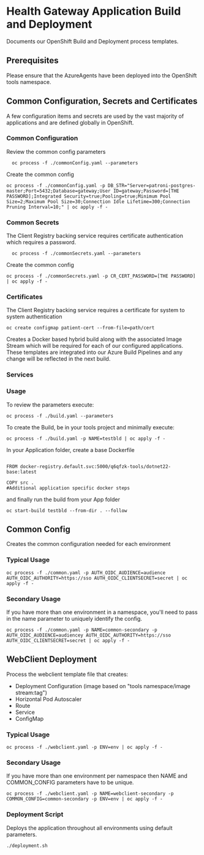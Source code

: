 # Health Gateway Application Build and Deployment

Documents our OpenShift Build and Deployment process templates.

## Prerequisites

Please ensure that the AzureAgents have been deployed into the OpenShift tools namespace.

## Common Configuration, Secrets and Certificates

A few configuration items and secrets are used by the vast majority of applications and are defined globally in OpenShift.

### Common Configuration

Review the common config parameters

```console
  oc process -f ./commonConfig.yaml --parameters
```

Create the common config

```console
oc process -f ./commonConfig.yaml -p DB_STR="Server=patroni-postgres-master;Port=5432;Database=gateway;User ID=gateway;Password=[THE PASSWORD];Integrated Security=true;Pooling=true;Minimum Pool Size=2;Maximum Pool Size=30;Connection Idle Lifetime=300;Connection Pruning Interval=10;" | oc apply -f -
```

### Common Secrets

The Client Registry backing service requires certificate authentication which requires a password.

```console
  oc process -f ./commonSecrets.yaml --parameters
```

Create the common config

```console
oc process -f ./commonSecrets.yaml -p CR_CERT_PASSWORD=[THE PASSWORD] | oc apply -f -
```

### Certificates

The Client Registry backing service requires a certificate for system to system authentication

```console
oc create configmap patient-cert --from-file=path/cert
```

Creates a Docker based hybrid build along with the associated Image Stream which will be required for each of our configured applications.  These templates are integrated into our Azure Build Pipelines and any change will be reflected in the next build.

### Services



### Usage

To review the parameters execute:

```console
oc process -f ./build.yaml --parameters
```

To create the Build, be in your tools project and minimally execute:

```console
oc process -f ./build.yaml -p NAME=testbld | oc apply -f -
```

In your Application folder, create a base Dockerfile

```console

FROM docker-registry.default.svc:5000/q6qfzk-tools/dotnet22-base:latest

COPY src .
#Additional application specific docker steps
```

and finally run the build from your App folder

```console
oc start-build testbld --from-dir . --follow
```

## Common Config

Creates the common configuration needed for each environment

### Typical Usage

```console
oc process -f ./common.yaml -p AUTH_OIDC_AUDIENCE=audience AUTH_OIDC_AUTHORITY=https://sso AUTH_OIDC_CLIENTSECRET=secret | oc apply -f -
```

### Secondary Usage

If you have more than one environment in a namespace, you'll need to pass in the name parameter to uniquely identify the config.

```console
oc process -f ./common.yaml -p NAME=common-secondary -p AUTH_OIDC_AUDIENCE=audiencey AUTH_OIDC_AUTHORITY=https://sso AUTH_OIDC_CLIENTSECRET=secret | oc apply -f -
```

## WebClient Deployment

Process the webclient template file that creates:

- Deployment Configuration (image based on "tools namespace/image stream:tag")
- Horizontal Pod Autoscaler
- Route
- Service
- ConfigMap

### Typical Usage

```console
oc process -f ./webclient.yaml -p ENV=env | oc apply -f -
```

### Secondary Usage

If you have more than one environment per namespace then NAME and COMMON_CONFIG parameters have to be unique.

```console
oc process -f ./webclient.yaml -p NAME=webclient-secondary -p COMMON_CONFIG=common-secondary -p ENV=env | oc apply -f -
```

### Deployment Script

Deploys the application throughout all environments using default parameters.

```console
./deployment.sh
```
